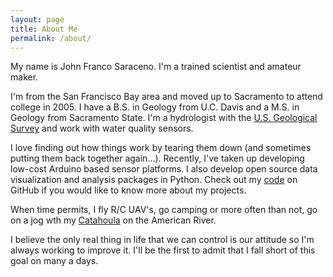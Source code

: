 ```yaml
---
layout: page
title: About Me
permalink: /about/
---
```


My name is John Franco Saraceno. I'm a trained scientist and amateur maker.

I'm from the San Francisco Bay area and moved up to Sacramento to attend college in 2005. I have a B.S. in Geology from U.C. Davis and a M.S. in Geology from Sacramento State. I'm a hydrologist with the [U.S. Geological Survey](www.usgs.gov) and work with water quality sensors.

I love finding out how things work by tearing them down (and sometimes putting them back together again...). Recently, I've taken up developing low-cost Arduino based sensor platforms. I also develop open source data visualization and analysis packages in Python. Check out my [code](www.github.com/onegneissguy) on GitHub if you would like to know more about my projects. 

When time permits, I fly R/C UAV's, go camping or more often than not, go on a jog wth my [Catahoula](https://en.wikipedia.org/wiki/Catahoula_Cur) on the American River. 

I believe the only real thing in life that we can control is our attitude so I'm always working to improve it. I'll be the first to admit that I fall short of this goal on many a days.

